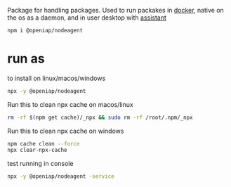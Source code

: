 Package for handling packages.
Used to run packakes in [docker](https://hub.docker.com/r/openiap/nodeagent), native on the os as a daemon, and in user desktop with [assistant](https://github.com/openiap/assistant)

```bash
npm i @openiap/nodeagent
```

# run as 

to install on linux/macos/windows
```bash
npx -y @openiap/nodeagent
```

Run this to clean npx cache on macos/linux
```bash
rm -rf $(npm get cache)/_npx && sudo rm -rf /root/.npm/_npx
```
Run this to clean npx cache on windows
```bash
npm cache clean --force
npx clear-npx-cache
```


test running in console
```bash
npx -y @openiap/nodeagent -service
```